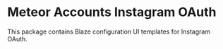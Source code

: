 # Meteor Accounts Instagram OAuth

This package contains Blaze configuration UI templates for Instagram OAuth.